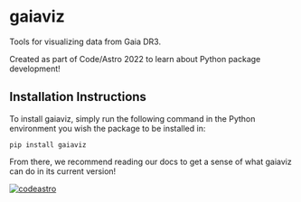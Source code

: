 # gaiaviz
Tools for visualizing data from Gaia DR3.

Created as part of Code/Astro 2022 to learn about Python package development!

## Installation Instructions
To install gaiaviz, simply run the following command in the Python environment you wish the package to be installed in:

<pre><code>pip install gaiaviz</pre></code>

From there, we recommend reading our docs to get a sense of what gaiaviz can do in its current version!


[![codeastro](https://img.shields.io/badge/Made%20at-Code/Astro-blueviolet.svg)](https://semaphorep.github.io/codeastro/)
